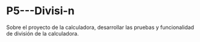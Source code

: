 # P5---Divisi-n
Sobre el proyecto de la calculadora, desarrollar las pruebas y funcionalidad de división de la calculadora.

